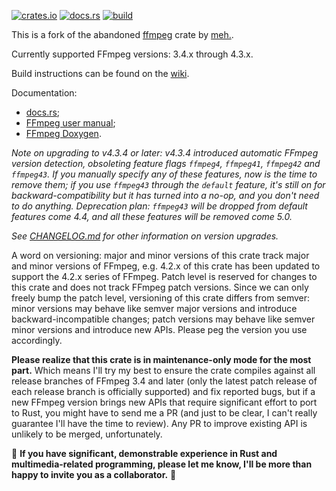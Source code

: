 [![crates.io](https://img.shields.io/crates/v/ffmpeg-next.svg)](https://crates.io/crates/ffmpeg-next)
[![docs.rs](https://docs.rs/ffmpeg-next/badge.svg)](https://docs.rs/ffmpeg-next/)
[![build](https://github.com/zmwangx/rust-ffmpeg/workflows/build/badge.svg)](https://github.com/zmwangx/rust-ffmpeg/actions)

This is a fork of the abandoned [ffmpeg](https://crates.io/crates/ffmpeg) crate by [meh.](https://github.com/meh/rust-ffmpeg).

Currently supported FFmpeg versions: 3.4.x through 4.3.x.

Build instructions can be found on the [wiki](https://github.com/zmwangx/rust-ffmpeg/wiki/Notes-on-building).

Documentation:

- [docs.rs](https://docs.rs/ffmpeg-next/);
- [FFmpeg user manual](https://ffmpeg.org/ffmpeg-all.html);
- [FFmpeg Doxygen](https://ffmpeg.org/doxygen/trunk/).

*Note on upgrading to v4.3.4 or later: v4.3.4 introduced automatic FFmpeg version detection, obsoleting feature flags `ffmpeg4`, `ffmpeg41`, `ffmpeg42` and `ffmpeg43`. If you manually specify any of these features, now is the time to remove them; if you use `ffmpeg43` through the `default` feature, it's still on for backward-compatibility but it has turned into a no-op, and you don't need to do anything. Deprecation plan: `ffmpeg43` will be dropped from default features come 4.4, and all these features will be removed come 5.0.*

*See [CHANGELOG.md](CHANGELOG.md) for other information on version upgrades.*

A word on versioning: major and minor versions of this crate track major and minor versions of FFmpeg, e.g. 4.2.x of this crate has been updated to support the 4.2.x series of FFmpeg. Patch level is reserved for changes to this crate and does not track FFmpeg patch versions. Since we can only freely bump the patch level, versioning of this crate differs from semver: minor versions may behave like semver major versions and introduce backward-incompatible changes; patch versions may behave like semver minor versions and introduce new APIs. Please peg the version you use accordingly.

**Please realize that this crate is in maintenance-only mode for the most part.** Which means I'll try my best to ensure the crate compiles against all release branches of FFmpeg 3.4 and later (only the latest patch release of each release branch is officially supported) and fix reported bugs, but if a new FFmpeg version brings new APIs that require significant effort to port to Rust, you might have to send me a PR (and just to be clear, I can't really guarantee I'll have the time to review). Any PR to improve existing API is unlikely to be merged, unfortunately.

🤝 **If you have significant, demonstrable experience in Rust and multimedia-related programming, please let me know, I'll be more than happy to invite you as a collaborator.** 🤝
